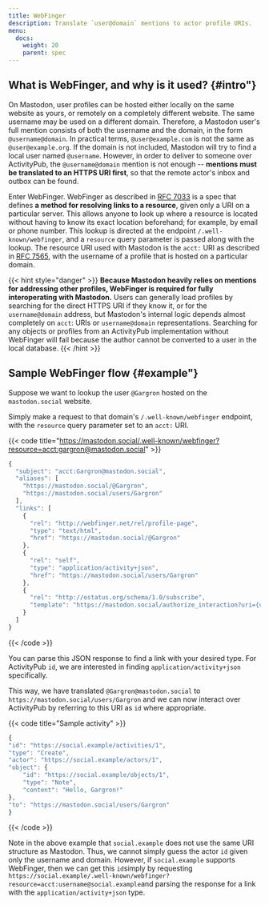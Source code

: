 ```yaml
---
title: WebFinger
description: Translate `user@domain` mentions to actor profile URIs.
menu:
  docs:
    weight: 20
    parent: spec
---
```


## What is WebFinger, and why is it used? {#intro"}

On Mastodon, user profiles can be hosted either locally on the same website as yours, or remotely on a completely different website. The same username may be used on a different domain. Therefore, a Mastodon user's full mention consists of both the username and the domain, in the form `@username@domain`. In practical terms, `@user@example.com` is not the same as `@user@example.org`. If the domain is not included, Mastodon will try to find a local user named `@username`. However, in order to deliver to someone over ActivityPub, the `@username@domain` mention is not enough -- **mentions must be translated to an HTTPS URI first**, so that the remote actor's inbox and outbox can be found.

Enter WebFinger. WebFinger as described in [RFC 7033](https://tools.ietf.org/html/rfc7033) is a spec that defines **a method for resolving links to a resource**, given only a URI on a particular server. This allows anyone to look up where a resource is located without having to know its exact location beforehand; for example, by email or phone number. This lookup is directed at the endpoint `/.well-known/webfinger`, and a `resource` query parameter is passed along with the lookup. The resource URI used with Mastodon is the `acct:` URI as described in [RFC 7565](https://tools.ietf.org/html/rfc7565), with the username of a profile that is hosted on a particular domain.

{{< hint style="danger" >}}
**Because Mastodon heavily relies on mentions for addressing other profiles, WebFinger is required for fully interoperating with Mastodon.** Users can generally load profiles by searching for the direct HTTPS URI if they know it, or for the `username@domain` address, but Mastodon's internal logic depends almost completely on `acct`: URIs or `username@domain` representations. Searching for any objects or profiles from an ActivityPub implementation without WebFinger will fail because the author cannot be converted to a user in the local database.
{{< /hint >}}

## Sample WebFinger flow {#example"}

Suppose we want to lookup the user `@Gargron` hosted on the `mastodon.social` website.

Simply make a request to that domain's `/.well-known/webfinger` endpoint, with the `resource` query parameter set to an `acct:` URI.

{{< code title="https://mastodon.social/.well-known/webfinger?resource=acct:gargron@mastodon.social" >}}
```javascript
{
  "subject": "acct:Gargron@mastodon.social",
  "aliases": [
    "https://mastodon.social/@Gargron",
    "https://mastodon.social/users/Gargron"
  ],
  "links": [
    {
      "rel": "http://webfinger.net/rel/profile-page",
      "type": "text/html",
      "href": "https://mastodon.social/@Gargron"
    },
    {
      "rel": "self",
      "type": "application/activity+json",
      "href": "https://mastodon.social/users/Gargron"
    },
    {
      "rel": "http://ostatus.org/schema/1.0/subscribe",
      "template": "https://mastodon.social/authorize_interaction?uri={uri}"
    }
  ]
}
```
{{< /code >}}

You can parse this JSON response to find a link with your desired type. For ActivityPub `id`, we are interested in finding `application/activity+json` specifically.

This way, we have translated `@Gargron@mastodon.social` to `https://mastodon.social/users/Gargron` and we can now interact over ActivityPub by referring to this URI as `id` where appropriate.

{{< code title="Sample activity" >}}
```javascript
{
"id": "https://social.example/activities/1",
"type": "Create",
"actor": "https://social.example/actors/1",
"object": {
    "id": "https://social.example/objects/1",
    "type": "Note",
    "content": "Hello, Gargron!"
},
"to": "https://mastodon.social/users/Gargron"
}
```
{{< /code >}}

Note in the above example that `social.example` does not use the same URI structure as Mastodon. Thus, we cannot simply guess the actor `id` given only the username and domain. However, if `social.example` supports WebFinger, then we can get this `id`simply by requesting `https://social.example/.well-known/webfinger?resource=acct:username@social.example`and parsing the response for a link with the `application/activity+json` type.

